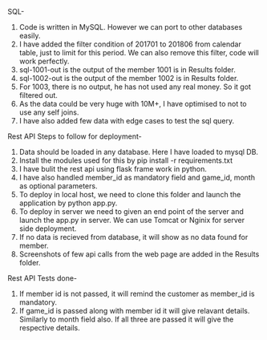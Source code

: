 SQL-
1. Code is written in MySQL. However we can port to other databases easily.
2. I have added the filter condition of 201701 to 201806 from calendar table, just to limit for this period. We can also remove this filter, code will work perfectly.
3. sql-1001-out is the output of the member 1001 is in Results folder.
4. sql-1002-out is the output of the member 1002 is in Results folder.
5. For 1003, there is no output, he has not used any real money. So it got filtered out. 
6. As the data could be very huge with 10M+, I have optimised to not to use any self joins.
7. I have also added few data with edge cases to test the sql query.


Rest API
Steps to follow for deployment-
1. Data should be loaded in any database. Here I have loaded to mysql DB.
2. Install the modules used for this by pip install -r requirements.txt
3. I have bulit the rest api using flask frame work in python.
4. I have also handled member_id as mandatory field  and game_id, month as optional parameters.
5. To deploy in local host, we need to clone this folder and launch the application by python app.py.
6. To deploy in server we need to given an end point of the server and launch the app.py in server. We can use Tomcat or Nginix for server side deployment.
7. If no data is recieved from database, it will show as no data found for member.
8. Screenshots of few api calls from the web page are added in the Results folder.


Rest API Tests done-
1. If member id is not passed, it will remind the customer as member_id is mandatory.
2. If game_id is passed along with member id it will give relavant details. Similarly to month field also. If all three are passed it will give the respective details.


